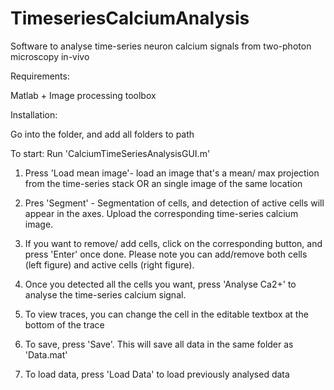 # TimeseriesCalciumAnalysis
Software to analyse time-series neuron calcium signals from two-photon microscopy in-vivo

Requirements:

  Matlab + Image processing toolbox

Installation:

  Go into the folder, and add all folders to path

  To start: Run 'CalciumTimeSeriesAnalysisGUI.m' 

1. Press 'Load mean image'- load an image that's a mean/ max projection from the time-series stack OR an single image of the same location

2. Pres 'Segment' - Segmentation of cells, and detection of active cells will appear in the axes. Upload the corresponding time-series calcium image.

3. If you want to remove/ add cells, click on the corresponding button, and press 'Enter' once done. Please note you can add/remove both cells (left figure) and active cells (right figure).

4. Once you detected all the cells you want, press 'Analyse Ca2+' to analyse the time-series calcium signal. 

5. To view traces, you can change the cell in the editable textbox at the bottom of the trace

6. To save, press 'Save'. This will save all data in the same folder as 'Data.mat'

7. To load data, press 'Load Data' to load previously analysed data
